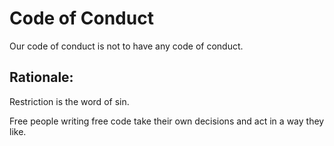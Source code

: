 # Code of Conduct

Our code of conduct is not to have any code of conduct. 

## Rationale: 

Restriction is the word of sin.

Free people writing free code take their own decisions and act in a way they like.
